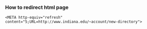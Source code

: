 ### How to redirect html page


```
<META http-equiv="refresh" content="5;URL=http://www.indiana.edu/~account/new-directory">

```
